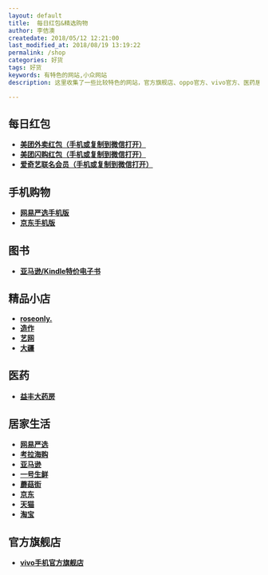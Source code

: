 ```yaml
---
layout: default
title:  每日红包&精选购物
author: 李佶澳
createdate: 2018/05/12 12:21:00
last_modified_at: 2018/08/19 13:19:22
permalink: /shop
categories: 好货
tags: 好货
keywords: 有特色的网站,小众网站
description: 这里收集了一些比较特色的网站，官方旗舰店、oppo官方、vivo官方、医药居家生活专卖。

---
```


<h2>每日红包</h2>

<ul>
<li><a target="_blank" style="font-weight:bold" href="https://c.duomai.com/track.php?k=WaqlGb9QWa1VmJ0ITMwETPklWYmEDM5kzM30DZp9VZ0l2cm02bj5ibhVHdpVWbukmRyUiRyUSQzUycwRHdo1Ddm42YvF&dm_fid=16055">美团外卖红包（手机或复制到微信打开）</a></li>
<li><a target="_blank" style="font-weight:bold" href="https://c.duomai.com/track.php?k=2Fmb9QWa1VmJ3ITMwETPklWYmADMyUzM30DZp9VZ0l2cmYiJt92Yu4WY1RXal1mLpZkMlYkMlE0MlMHc0RHa9QnJ&dm_fid=16052">美团闪购红包（手机或复制到微信打开）</a></li>
<li><a target="_blank" style="font-weight:bold" href="https://c.duomai.com/track.php?k=ukWepFXauAXa2ZkMlYkMlE0MlMHc0RHa9QnJ2Fmb9QWa1VmJ5UDN0ETPklWYmkDMyUzM30DZp9VZ0l2cmwWb0hmL4VGZulmRyUyclxWYzRnbp9maGJTJu9WauVnRyUSe0lmdpR3YhZkMlAVSWVDbtRHaGJTJt92Y&dm_fid=16055">爱奇艺联名会员（手机或复制到微信打开）</a></li>
</ul>

<h2>手机购物</h2>

<ul>
<li><a target="_blank" style="font-weight:bold;" href="https://c.duomai.com/track.php?k=j9WYppWas1DZpVXZmYTM4MTPklWYmATM0EDN30DZp9VZ0l2cmYiRyUSbvNmLzYTMuU3b55SbGJTJGJTJBNTJzBHd0hWP0Zib&dm_fid=16055">网易严选手机版</a></li>
<li><a target="_blank" style="font-weight:bold;" href="https://c.duomai.com/track.php?k=ppWas1DZpVXZmYDNxETPklWYmMTM0EDN30DZp9VZ0l2cmYkMl02bj5CZq5SbGJTJGJTJBNTJzBHd0hWP0Zibj9WY&dm_fid=16055">京东手机版</a></li>
</ul>

<h2>图书</h2>
<ul>
<li><a target="_blank" style="font-weight:bold;" href="https://www.amazon.cn/Kindle%E7%94%B5%E5%AD%90%E4%B9%A6/b/?ie=UTF8&node=116169071&ref_=nav_topnav_giftcert&tag=znrio-23">亚马逊/Kindle特价电子书</a></li>
</ul>

<h2>精品小店</h2>
<ul>
<li><a target="_blank" style="font-weight:bold;" href="https://c.duomai.com/track.php?k=ibj9WYppWas1DZpVXZmMDMxITPklWYmAjMzUjMy0DZp9VZ0l2cmYiJuNmLt92YukHbu9WZz9mcuc3d3ZkMlYkMlE0MlAHd0hWP0Z">roseonly.</a></li>
<li><a target="_blank" style="font-weight:bold;" href="https://c.duomai.com/track.php?k=lAHd0hWP0Zibj9WYppWas1DZpVXZmQDOzMTPklWYmAjMzUjMy0DZp9VZ0l2cmYiJpFWbvVHZfB3ckR0Ml02byZmeGNTJGJTJt92Yu8Wd69WY6ZkMlYkMlE0M">造作</a></li>
<li><a target="_blank" style="font-weight:bold;" href="https://c.duomai.com/track.php?k=m0DZpVXZmITO5MTPklWYmAjMzUjMy0DZp9VZ0l2cm02bj5CdyF2d55yd3dnRyUiRyUSQzUycwRHdo1Dd" >艺网</a></li>
<li><a target="_blank" style="font-weight:bold;" href="http://click.dji.com/AIxnZwK6V7mHitF4Mik?pm=custom">大疆</a></li>
</ul>


<h2>医药</h2>
<ul>
<li><a target="_blank" style="font-weight:bold;" href="https://p.gouwuke.com/0Rdyy">益丰大药房</a></li>
</ul>

<h2>居家生活</h2>
<ul>
<li><a target="_blank" style="font-weight:bold;" href="https://c.duomai.com/track.php?k=WYppWas1DZpVXZmcDOwMTPklWYmAjMzUjMy0DZp9VZ0l2cmYiRyUSbvNmLzYTMuU3b5ZkMlYkMlE0MlAHd0hWP0Zibj9">网易严选</a></li>
<li><a target="_blank" style="font-weight:bold;" href="https://c.duomai.com/track.php?k=j9WYppWas1DZpVXZmczM3ETPklWYmAjMzUjMy0DZp9VZ0l2cmYiJGJTJt92YuEGbvF2auc3d3ZkMlYkMlE0MlAHd0hWP0Zib">考拉海购</a></li>
<li><a target="_blank" style="font-weight:bold;" href="https://www.amazon.cn?tag=znrio-23">亚马逊</a></li>
<li><a target="_blank" style="font-weight:bold;" href="https://c.duomai.com/track.php?k=2YvFWaqlGb9QWa1VmJ4UTPklWYmIDO0QjMy0DZp9VZ0l2cmYiJGJTJt92YuQGa55yd3dnRyUiRyUSQzUycwRHdo1Ddm4">一号生鲜</a></li>
<li><a target="_blank" style="font-weight:bold;" href="https://c.duomai.com/track.php?k=uN2bhlmapxWPklWdlZSMyYTPklWYmAjMzUjMy0DZp9VZ0l2cmYiRyUSbvNmLllma1d2bt5yd3dnRyUiRyUSQzUCc0RHa9QnJ">蘑菇街</a></li>
<li><a target="_blank" style="font-weight:bold;" href="https://c.duomai.com/track.php?site_id=224482&lid=4193&aid=61&euid=lijiaocn&t=http%3A%2F%2Fwww.360buy.com%2F">京东</a></li>
<li><a target="_blank" style="font-weight:bold;" href="https://www.tmall.com/" isconvert="1">天猫</a></li>
<li><a target="_blank" style="font-weight:bold;" href="https://www.taobao.com/" isconvert="1">淘宝</a></li>
</ul>

<h2>官方旗舰店</h2>
<ul>
<li><a target="_blank" style="font-weight:bold" href="https://s.click.taobao.com/t?e=m%3D2%26s%3DDjrBveWbImYcQipKwQzePDAVflQIoZepK7Vc7tFgwiFRAdhuF14FMU8YCzk6XsBk8sviUM61dt3b6m8RPJaT9jpnKcWWAMs1Xga9diXO5NYGp2fMraklkP4vew88RODOcSpj5qSCmbA%3D">vivo手机官方旗舰店</a></li>
</ul>

